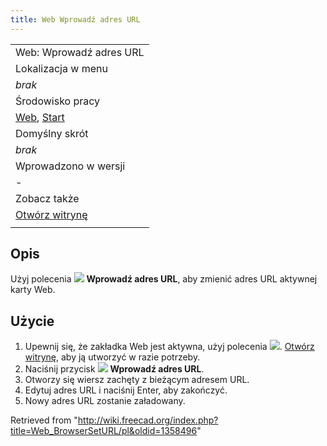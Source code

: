 ```yaml
---
title: Web Wprowadź adres URL
---
```

|  |
| --- |
| Web: Wprowadź adres URL |
| Lokalizacja w menu |
| *brak* |
| Środowisko pracy |
| [Web](/Web_Workbench/pl "Web Workbench/pl"), [Start](/Start_Workbench/pl "Start Workbench/pl") |
| Domyślny skrót |
| *brak* |
| Wprowadzono w wersji |
| - |
| Zobacz także |
| [Otwórz witrynę](/Web_OpenWebsite/pl "Web OpenWebsite/pl") |
|  |

## Opis

Użyj polecenia ![](/images/Web_BrowserSetURL.svg) **Wprowadź adres URL**, aby zmienić adres URL aktywnej karty Web.

## Użycie

1. Upewnij się, że zakładka Web jest aktywna, użyj polecenia ![](/images/Web_OpenWebsite.svg). [Otwórz witrynę](/Web_OpenWebsite/pl "Web OpenWebsite/pl"), aby ją utworzyć w razie potrzeby.
2. Naciśnij przycisk ![](/images/Web_BrowserSetURL.svg) **Wprowadź adres URL**.
3. Otworzy się wiersz zachęty z bieżącym adresem URL.
4. Edytuj adres URL i naciśnij Enter, aby zakończyć.
5. Nowy adres URL zostanie załadowany.

Retrieved from "<http://wiki.freecad.org/index.php?title=Web_BrowserSetURL/pl&oldid=1358496>"